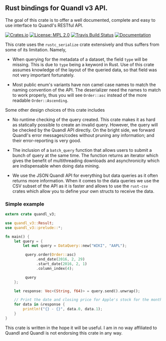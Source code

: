 ## Rust bindings for Quandl v3 API.

The goal of this crate is to offer a well documented, complete and easy to use interface to
Quandl's RESTful API.

[![Crates.io](http://meritbadge.herokuapp.com/quandl-v3)](https://crates.io/crates/quandl-v3)
[![License: MPL 2.0](https://img.shields.io/badge/License-MPL%202.0-brightgreen.svg)](https://opensource.org/licenses/MPL-2.0)
[![Travis Build Status](https://travis-ci.org/Proksima/quandl.svg?branch=master)](https://travis-ci.org/Proksima/quandl)
[![Documentation](https://img.shields.io/badge/docs-latest-C9893D.svg)](http://proksima.github.io/quandl-v3-doc/quandl-v3/index.html)

This crate uses the `rustc_serialize` crate extensively and thus suffers from some of its
limitation. Namely,

* When querying for the metadata of a dataset, the field `type` will be missing. This is due to
  `type` being a keyword in Rust. Use of this crate assumes knowledge of the layout of the
  queried data, so that field was not very important fortunately.

* Most public enum's variants have non camel case names to match the naming convention of the
  API. The deserializer need the names to match to work properly, thus you will see
  `Order::asc` instead of the more readable `Order::Ascending`.

Some other design choices of this crate includes

* No runtime checking of the query created. This crate makes it as hard as statically possible
  to create an invalid query. However, the query will be checked by the Quandl API directly. On
  the bright side, we forward Quandl's error messages/codes without pruning any information;
  and their error-reporting is very good.

* The inclusion of a `batch_query` function that allows users to submit a bunch of query at the
  same time. The function returns an iterator which gives the benefit of multithreading
  downloads and asynchronicity which are indispensable when doing data mining.

* We use the JSON Quandl API for everything but data queries as it often returns more
  information. When it comes to the data queries we use the CSV subset of the API as it is
  faster and allows to use the `rust-csv` crates which allow you to define your own structs to
  receive the data.

### Simple example

```rust
extern crate quandl_v3;

use quandl_v3::Result;
use quandl_v3::prelude::*;

fn main() {
    let query = {
        let mut query = DataQuery::new("WIKI", "AAPL");

         query.order(Order::asc)
              .end_date(2016, 2, 29)
              .start_date(2016, 2, 1)
              .column_index(4);

         query
    };

    let response: Vec<(String, f64)> = query.send().unwrap();

    // Print the date and closing price for Apple's stock for the month of February 2016.
    for data in &response {
        println!("{} - {}", data.0, data.1);
    }
}
```

This crate is written in the hope it will be useful. I am in no way affiliated to Quandl and
Quandl is not endorsing this crate in any way.

